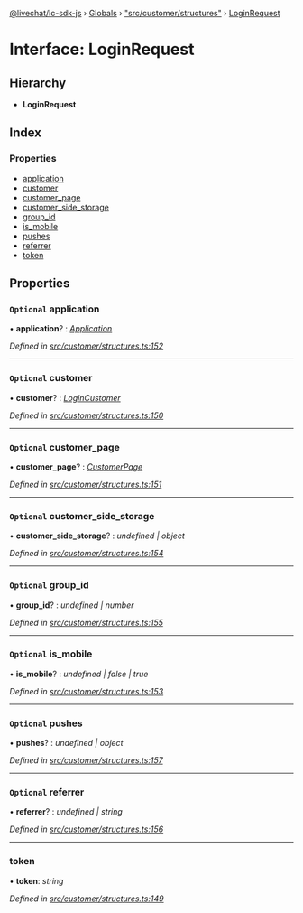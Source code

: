 [@livechat/lc-sdk-js](../README.md) › [Globals](../globals.md) › ["src/customer/structures"](../modules/_src_customer_structures_.md) › [LoginRequest](_src_customer_structures_.loginrequest.md)

# Interface: LoginRequest

## Hierarchy

* **LoginRequest**

## Index

### Properties

* [application](_src_customer_structures_.loginrequest.md#optional-application)
* [customer](_src_customer_structures_.loginrequest.md#optional-customer)
* [customer_page](_src_customer_structures_.loginrequest.md#optional-customer_page)
* [customer_side_storage](_src_customer_structures_.loginrequest.md#optional-customer_side_storage)
* [group_id](_src_customer_structures_.loginrequest.md#optional-group_id)
* [is_mobile](_src_customer_structures_.loginrequest.md#optional-is_mobile)
* [pushes](_src_customer_structures_.loginrequest.md#optional-pushes)
* [referrer](_src_customer_structures_.loginrequest.md#optional-referrer)
* [token](_src_customer_structures_.loginrequest.md#token)

## Properties

### `Optional` application

• **application**? : *[Application](_src_customer_structures_.application.md)*

*Defined in [src/customer/structures.ts:152](https://github.com/livechat/lc-sdk-js/blob/9364105/src/customer/structures.ts#L152)*

___

### `Optional` customer

• **customer**? : *[LoginCustomer](_src_customer_structures_.logincustomer.md)*

*Defined in [src/customer/structures.ts:150](https://github.com/livechat/lc-sdk-js/blob/9364105/src/customer/structures.ts#L150)*

___

### `Optional` customer_page

• **customer_page**? : *[CustomerPage](_src_customer_structures_.customerpage.md)*

*Defined in [src/customer/structures.ts:151](https://github.com/livechat/lc-sdk-js/blob/9364105/src/customer/structures.ts#L151)*

___

### `Optional` customer_side_storage

• **customer_side_storage**? : *undefined | object*

*Defined in [src/customer/structures.ts:154](https://github.com/livechat/lc-sdk-js/blob/9364105/src/customer/structures.ts#L154)*

___

### `Optional` group_id

• **group_id**? : *undefined | number*

*Defined in [src/customer/structures.ts:155](https://github.com/livechat/lc-sdk-js/blob/9364105/src/customer/structures.ts#L155)*

___

### `Optional` is_mobile

• **is_mobile**? : *undefined | false | true*

*Defined in [src/customer/structures.ts:153](https://github.com/livechat/lc-sdk-js/blob/9364105/src/customer/structures.ts#L153)*

___

### `Optional` pushes

• **pushes**? : *undefined | object*

*Defined in [src/customer/structures.ts:157](https://github.com/livechat/lc-sdk-js/blob/9364105/src/customer/structures.ts#L157)*

___

### `Optional` referrer

• **referrer**? : *undefined | string*

*Defined in [src/customer/structures.ts:156](https://github.com/livechat/lc-sdk-js/blob/9364105/src/customer/structures.ts#L156)*

___

###  token

• **token**: *string*

*Defined in [src/customer/structures.ts:149](https://github.com/livechat/lc-sdk-js/blob/9364105/src/customer/structures.ts#L149)*
